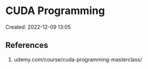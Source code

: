 # CUDA Programming
Created: 2022-12-09 13:05

## References
1. udemy.com/course/cuda-programming-masterclass/